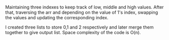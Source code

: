 Maintaining three indexes to keep track of low, middle and high values. After that, traversing the arr and depending on the value of 1's index, swapping the values and updating the corresponding index.

I created three lists to store 0,1 and 2 respectively and later merge them together to give output list. Space complexity of the code is O(n).
